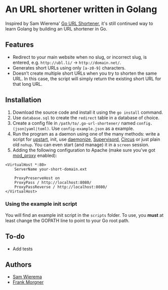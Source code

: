 # An URL shortener written in Golang
Inspired by Sam Wierema' [Go URL Shortener](https://github.com/samwierema/go-url-shortener), it's still continued way to learn Golang by building an URL shortener in Go.

## Features

* Redirect to your main website when no slug, or incorrect slug, is entered, e.g. `http://ubl.li/` → `http://domain.net/`.
* Generates short URLs using only `[a-z0-9]` characters.
* Doesn’t create multiple short URLs when you try to shorten the same URL. In this case, the script will simply return the existing short URL for that long URL.

## Installation
1. Download the source code and install it using the `go install` command.
2. Use `database.sql` to create the `redirect` table in a database of choice.
3. Create a config file in `/path/to/.go-url-shortener/` named `config.(json|yaml|toml)`. Use `config-example.json` as a example.
4. Run the program as a daemon using one of the many methods: write a script for [upstart](https://launchpad.net/upstart), init, use [daemonize](http://software.clapper.org/daemonize/), [Supervisord](http://supervisord.org/), [Circus](http://circus.readthedocs.org/) or just plain old `nohup`. You can even start (and manage) it in a `screen` session.
5. Adding the following configuration to Apache (make sure you've got [mod_proxy](http://httpd.apache.org/docs/2.2/mod/mod_proxy.html) enabled):
```
<VirtualHost *:80>
	ServerName your-short-domain.ext

	ProxyPreserveHost on
	ProxyPass / http://localhost:8080/
	ProxyPassReverse / http://localhost:8080/
</VirtualHost>
```

### Using the example init script
You will find an example init script in the `scripts` folder. To use, you **must** at least change the GOPATH line to point to your Go root path.

## To-do
* Add tests

## Authors
* [Sam Wierema](http://wiere.ma)
* [Frank Morgner](http://github.com/ndege)
